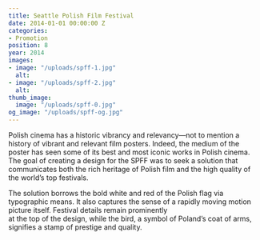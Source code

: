 ```yaml
---
title: Seattle Polish Film Festival
date: 2014-01-01 00:00:00 Z
categories:
- Promotion
position: 8
year: 2014
images:
- image: "/uploads/spff-1.jpg"
  alt: 
- image: "/uploads/spff-2.jpg"
  alt: 
thumb_image:
  image: "/uploads/spff-0.jpg"
og_image: "/uploads/spff-og.jpg"
---
```


Polish cinema has a historic vibrancy and relevancy—not to mention a history of vibrant and relevant film posters. Indeed, the medium of the poster has seen some of its best and most iconic works in Polish cinema.
The goal of creating a design for the SPFF was to seek a solution that communicates both the rich heritage of Polish film  and the high quality of the world’s top festivals.

The solution borrows the bold white and red of the Polish flag via typographic means. It also captures the sense of a rapidly moving motion picture itself. Festival details remain prominently  
at the top of the design, while the bird, a symbol of Poland’s coat of arms, signifies a stamp of prestige and quality.